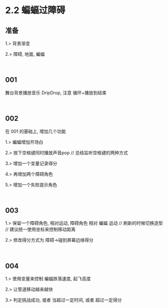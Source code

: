 # 2.2 蝙蝠过障碍



##  准备
1.> 背景渐变

2.> 障碍, 地面, 蝙蝠

<br/>

## 001 

舞台背景播放音乐 DripDrop, 注意 循环+播放到结束 

<br/>

## 002 
在 001 的基础上, 增加几个功能

1.> 蝙蝠增加开场白

2.> 按下空格键同时播放声音pop // 总结监听空格键的两种方式

3.> 增加一个变量记录得分

4.> 再增加两个障碍角色

5.> 增加一个失败提示角色

<br/>

## 003

1.> 保留一个障碍角色, 相对运动, 障碍角色 相对 蝙蝠 运动 // 刷新的时候切换造型 // 建议统一使用坐标来控制移动距离

2.> 修改得分方式为 障碍->碰到屏幕边缘得分 

<br/>

## 004

1.> 使用变量来控制 蝙蝠跌落速度, 起飞高度

2.> 让管道移动越来越快

3.> 判定挑战成功, 或者 当超过一定时间, 或者 超过一定得分